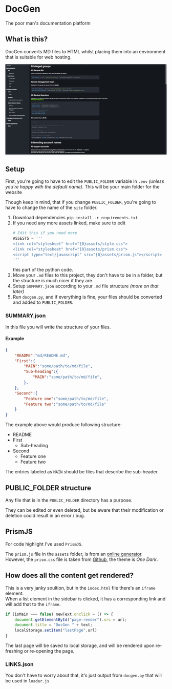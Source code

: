 # DocGen
The poor man's documentation platform

## What is this?
DocGen converts MD files to HTML whilst placing them into an environment that is suitable for web hosting.

![Demo image](screenshot.png)

## Setup
First, you're going to have to edit the `PUBLIC_FOLDER` variable in `.env` *(unless you're happy with the default name)*.
This will be your main folder for the website

Though keep in mind, that if you change `PUBLIC_FOLDER`, you're going to have to change the name of the `site` folder.

1. Download dependencies `pip install -r requirements.txt`
2. If you need any more assets linked, make sure to edit
    ```python
    # Edit this if you need more
    ASSESTS = '''
    <link rel="stylesheet" href="{0}assets/style.css">
    <link rel="stylesheet" href="{0}assets/prism.css">
    <script type="text/javascript" src="{0}assets/prism.js"></script>
    '''
    ```
    this part of the python code.
3. Move your `.md` files to this project, they don't have to be in a folder, but the structure is much nicer if they are.
4. Setup `SUMMARY.json` according to your `.md` file structure *(more on that later)*
5. Run `docgen.py`, and if everything is fine, your files should be converted and added to `PUBLIC_FOLDER`.

### SUMMARY.json
In this file you will write the structure of your files.

#### Example
```json
{
    "README":"md/README.md",
    "First":{
        "MAIN":"some/path/to/md/file",
        "Sub-heading":{
            "MAIN":"some/path/to/md/file",
        },
    },
    "Second":{
        "Feature one":"some/path/to/md/file",
        "Feature two":"some/path/to/md/file"
    }
}
```
The example above would produce following structure:
- README
- First
    - Sub-heading
- Second
    - Feature one
    - Feature two

The entries labeled as `MAIN` should be files that describe the sub-header.      

## PUBLIC_FOLDER structure
Any file that is in the `PUBLIC_FOLDER` directory has a purpose.

They can be edited or even deleted, but be aware that their modification or deletion could result in an error / bug.


## PrismJS
For code highlight I've used `PrismJS`.

The `prism.js` file in the `assets` folder, is from an [online generator](https://prismjs.com/download.html#themes=prism&languages=markup+css+clike+javascript).        
However, the `prism.css` file is taken from [Github](https://github.com/PrismJS/prism-themes/blob/master/themes/prism-one-dark.css), the theme is *One Dark*.

## How does all the content get rendered?
This is a very janky soultion, but in the `index.html` file there's an `iframe` element.        
When a list element in the sidebar is clicked, it has a corresponding link and will add that to the `iframe`.
```js
if (isMain === false) newText.onclick = () => {
    document.getElementById("page-render").src = url;
    document.title = "DocGen " + text;
    localStorage.setItem("lastPage",url)
}
```
The last page will be saved to local storage, and will be rendered upon re-freshing or re-opening the page.

### LINKS.json
You don't have to worry about that, it's just output from `docgen.py` that will be used in `loader.js`